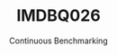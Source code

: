 ---
layout: default
title: IMDBQ026
subtitle: Continuous Benchmarking
selected: IMDB
expanded: Benchmarking
benchmark: /individual_results/IMDBQ026.html
---